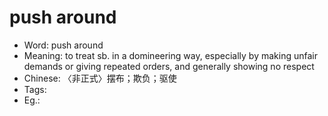 # push around

- Word: push around
- Meaning: <informal>to treat sb. in a domineering way, especially by making unfair demands or giving repeated orders, and generally showing no respect
- Chinese: 〈非正式〉摆布；欺负；驱使
- Tags: 
- Eg.: 
